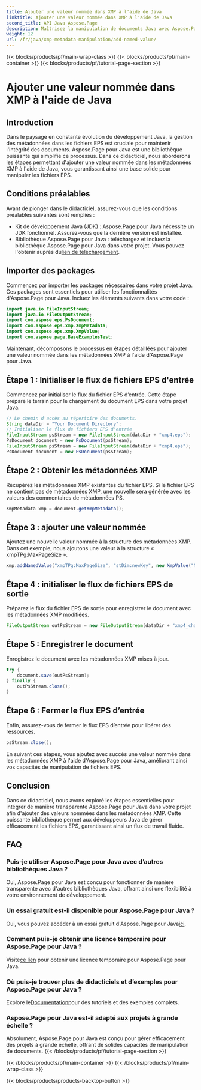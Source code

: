 ```yaml
---
title: Ajouter une valeur nommée dans XMP à l'aide de Java
linktitle: Ajouter une valeur nommée dans XMP à l'aide de Java
second_title: API Java Aspose.Page
description: Maîtrisez la manipulation de documents Java avec Aspose.Page ! Ajoutez sans effort des valeurs nommées dans les métadonnées XMP grâce à notre guide étape par étape pour une intégration transparente.
weight: 12
url: /fr/java/xmp-metadata-manipulation/add-named-value/
---
```


{{< blocks/products/pf/main-wrap-class >}}
{{< blocks/products/pf/main-container >}}
{{< blocks/products/pf/tutorial-page-section >}}

# Ajouter une valeur nommée dans XMP à l'aide de Java

## Introduction
Dans le paysage en constante évolution du développement Java, la gestion des métadonnées dans les fichiers EPS est cruciale pour maintenir l'intégrité des documents. Aspose.Page pour Java est une bibliothèque puissante qui simplifie ce processus. Dans ce didacticiel, nous aborderons les étapes permettant d'ajouter une valeur nommée dans les métadonnées XMP à l'aide de Java, vous garantissant ainsi une base solide pour manipuler les fichiers EPS.
## Conditions préalables
Avant de plonger dans le didacticiel, assurez-vous que les conditions préalables suivantes sont remplies :
- Kit de développement Java (JDK) : Aspose.Page pour Java nécessite un JDK fonctionnel. Assurez-vous que la dernière version est installée.
- Bibliothèque Aspose.Page pour Java : téléchargez et incluez la bibliothèque Aspose.Page pour Java dans votre projet. Vous pouvez l'obtenir auprès du[lien de téléchargement](https://releases.aspose.com/page/java/).
## Importer des packages
Commencez par importer les packages nécessaires dans votre projet Java. Ces packages sont essentiels pour utiliser les fonctionnalités d'Aspose.Page pour Java. Incluez les éléments suivants dans votre code :
```java
import java.io.FileInputStream;
import java.io.FileOutputStream;
import com.aspose.eps.PsDocument;
import com.aspose.eps.xmp.XmpMetadata;
import com.aspose.eps.xmp.XmpValue;
import com.aspose.page.BaseExamplesTest;
```
Maintenant, décomposons le processus en étapes détaillées pour ajouter une valeur nommée dans les métadonnées XMP à l'aide d'Aspose.Page pour Java.
## Étape 1 : Initialiser le flux de fichiers EPS d'entrée
Commencez par initialiser le flux du fichier EPS d’entrée. Cette étape prépare le terrain pour le chargement du document EPS dans votre projet Java.
```java
// Le chemin d'accès au répertoire des documents.
String dataDir = "Your Document Directory";
// Initialiser le flux de fichiers EPS d'entrée
FileInputStream psStream = new FileInputStream(dataDir + "xmp4.eps");
PsDocument document = new PsDocument(psStream);
FileInputStream psStream = new FileInputStream(dataDir + "xmp4.eps");
PsDocument document = new PsDocument(psStream);
```
## Étape 2 : Obtenir les métadonnées XMP
Récupérez les métadonnées XMP existantes du fichier EPS. Si le fichier EPS ne contient pas de métadonnées XMP, une nouvelle sera générée avec les valeurs des commentaires de métadonnées PS.
```java
XmpMetadata xmp = document.getXmpMetadata();
```
## Étape 3 : ajouter une valeur nommée
Ajoutez une nouvelle valeur nommée à la structure des métadonnées XMP. Dans cet exemple, nous ajoutons une valeur à la structure « xmpTPg:MaxPageSize ».
```java
xmp.addNamedValue("xmpTPg:MaxPageSize", "stDim:newKey", new XmpValue("NewValue"));
```
## Étape 4 : initialiser le flux de fichiers EPS de sortie
Préparez le flux du fichier EPS de sortie pour enregistrer le document avec les métadonnées XMP modifiées.
```java
FileOutputStream outPsStream = new FileOutputStream(dataDir + "xmp4_changed.eps");
```
## Étape 5 : Enregistrer le document
Enregistrez le document avec les métadonnées XMP mises à jour.
```java
try {
    document.save(outPsStream);
} finally {
    outPsStream.close();
}
```
## Étape 6 : Fermer le flux EPS d’entrée
Enfin, assurez-vous de fermer le flux EPS d’entrée pour libérer des ressources.
```java
psStream.close();
```
En suivant ces étapes, vous ajoutez avec succès une valeur nommée dans les métadonnées XMP à l'aide d'Aspose.Page pour Java, améliorant ainsi vos capacités de manipulation de fichiers EPS.
## Conclusion
Dans ce didacticiel, nous avons exploré les étapes essentielles pour intégrer de manière transparente Aspose.Page pour Java dans votre projet afin d'ajouter des valeurs nommées dans les métadonnées XMP. Cette puissante bibliothèque permet aux développeurs Java de gérer efficacement les fichiers EPS, garantissant ainsi un flux de travail fluide.
## FAQ
### Puis-je utiliser Aspose.Page pour Java avec d’autres bibliothèques Java ?
Oui, Aspose.Page pour Java est conçu pour fonctionner de manière transparente avec d'autres bibliothèques Java, offrant ainsi une flexibilité à votre environnement de développement.
### Un essai gratuit est-il disponible pour Aspose.Page pour Java ?
 Oui, vous pouvez accéder à un essai gratuit d'Aspose.Page pour Java[ici](https://releases.aspose.com/).
### Comment puis-je obtenir une licence temporaire pour Aspose.Page pour Java ?
 Visite[ce lien](https://purchase.aspose.com/temporary-license/) pour obtenir une licence temporaire pour Aspose.Page pour Java.
### Où puis-je trouver plus de didacticiels et d’exemples pour Aspose.Page pour Java ?
 Explore le[Documentation](https://reference.aspose.com/page/java/)pour des tutoriels et des exemples complets.
### Aspose.Page pour Java est-il adapté aux projets à grande échelle ?
Absolument, Aspose.Page pour Java est conçu pour gérer efficacement des projets à grande échelle, offrant de solides capacités de manipulation de documents.
{{< /blocks/products/pf/tutorial-page-section >}}

{{< /blocks/products/pf/main-container >}}
{{< /blocks/products/pf/main-wrap-class >}}

{{< blocks/products/products-backtop-button >}}
